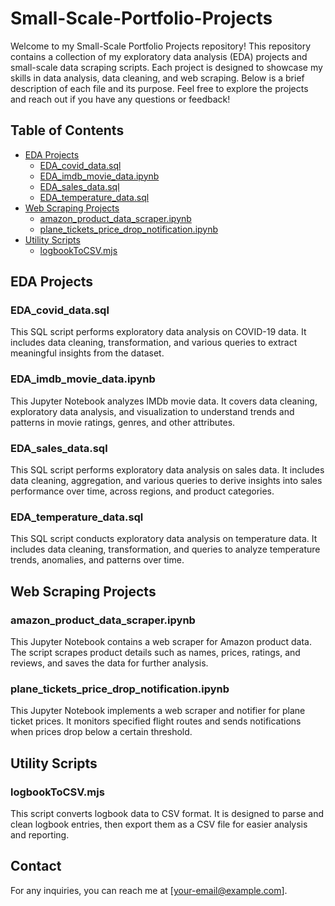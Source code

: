 
# Small-Scale-Portfolio-Projects

Welcome to my Small-Scale Portfolio Projects repository! This repository contains a collection of my exploratory data analysis (EDA) projects and small-scale data scraping scripts. Each project is designed to showcase my skills in data analysis, data cleaning, and web scraping. Below is a brief description of each file and its purpose. 
Feel free to explore the projects and reach out if you have any questions or feedback!


## Table of Contents
- [EDA Projects](#eda-projects)
  - [EDA_covid_data.sql](#eda_covid_datasql)
  - [EDA_imdb_movie_data.ipynb](#eda_imdb_movie_dataipynb)
  - [EDA_sales_data.sql](#eda_sales_datasql)
  - [EDA_temperature_data.sql](#eda_temperature_datasql)
- [Web Scraping Projects](#web-scraping-projects)
  - [amazon_product_data_scraper.ipynb](#amazon_product_data_scraperipynb)
  - [plane_tickets_price_drop_notification.ipynb](#plane_tickets_price_drop_notificationipynb)
- [Utility Scripts](#utility-scripts)
  - [logbookToCSV.mjs](#logbooktocsvmjs)

## EDA Projects

### EDA_covid_data.sql
This SQL script performs exploratory data analysis on COVID-19 data. It includes data cleaning, transformation, and various queries to extract meaningful insights from the dataset.

### EDA_imdb_movie_data.ipynb
This Jupyter Notebook analyzes IMDb movie data. It covers data cleaning, exploratory data analysis, and visualization to understand trends and patterns in movie ratings, genres, and other attributes.

### EDA_sales_data.sql
This SQL script performs exploratory data analysis on sales data. It includes data cleaning, aggregation, and various queries to derive insights into sales performance over time, across regions, and product categories.

### EDA_temperature_data.sql
This SQL script conducts exploratory data analysis on temperature data. It includes data cleaning, transformation, and queries to analyze temperature trends, anomalies, and patterns over time.

## Web Scraping Projects

### amazon_product_data_scraper.ipynb
This Jupyter Notebook contains a web scraper for Amazon product data. The script scrapes product details such as names, prices, ratings, and reviews, and saves the data for further analysis.

### plane_tickets_price_drop_notification.ipynb
This Jupyter Notebook implements a web scraper and notifier for plane ticket prices. It monitors specified flight routes and sends notifications when prices drop below a certain threshold.

## Utility Scripts

### logbookToCSV.mjs
This script converts logbook data to CSV format. It is designed to parse and clean logbook entries, then export them as a CSV file for easier analysis and reporting.


## Contact
For any inquiries, you can reach me at [your-email@example.com].
